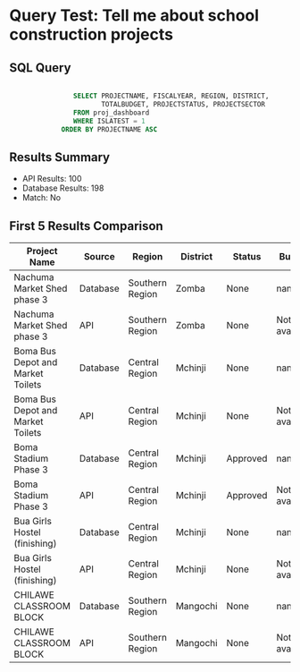 # Query Test: Tell me about school construction projects

## SQL Query
```sql

                SELECT PROJECTNAME, FISCALYEAR, REGION, DISTRICT,
                       TOTALBUDGET, PROJECTSTATUS, PROJECTSECTOR
                FROM proj_dashboard
                WHERE ISLATEST = 1
             ORDER BY PROJECTNAME ASC
```

## Results Summary
* API Results: 100
* Database Results: 198
* Match: No

## First 5 Results Comparison

| Project Name | Source | Region | District | Status | Budget |
|--------------|---------|---------|-----------|---------|----------|
|  Nachuma Market Shed phase 3 | Database | Southern Region | Zomba | None | nan |
| Nachuma Market Shed phase 3 | API | Southern Region | Zomba | None | Not available |
| Boma Bus Depot and Market Toilets | Database | Central Region | Mchinji | None | nan |
| Boma Bus Depot and Market Toilets | API | Central Region | Mchinji | None | Not available |
| Boma Stadium Phase 3 | Database | Central Region | Mchinji | Approved | nan |
| Boma Stadium Phase 3 | API | Central Region | Mchinji | Approved | Not available |
| Bua Girls Hostel (finishing) | Database | Central Region | Mchinji | None | nan |
| Bua Girls Hostel (finishing) | API | Central Region | Mchinji | None | Not available |
| CHILAWE CLASSROOM BLOCK | Database | Southern Region | Mangochi | None | nan |
| CHILAWE CLASSROOM BLOCK | API | Southern Region | Mangochi | None | Not available |
